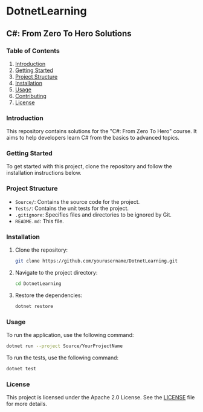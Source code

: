 # DotnetLearning

## C#: From Zero To Hero Solutions

### Table of Contents
1. [Introduction](#introduction)
2. [Getting Started](#getting-started)
3. [Project Structure](#project-structure)
4. [Installation](#installation)
5. [Usage](#usage)
6. [Contributing](#contributing)
7. [License](#license)

### Introduction
This repository contains solutions for the "C#: From Zero To Hero" course. It aims to help developers learn C# from the basics to advanced topics.

### Getting Started
To get started with this project, clone the repository and follow the installation instructions below.

### Project Structure
- `Source/`: Contains the source code for the project.
- `Tests/`: Contains the unit tests for the project.
- `.gitignore`: Specifies files and directories to be ignored by Git.
- `README.md`: This file.

### Installation
1. Clone the repository:
    ```sh
    git clone https://github.com/yourusername/DotnetLearning.git
    ```
2. Navigate to the project directory:
    ```sh
    cd DotnetLearning
    ```
3. Restore the dependencies:
    ```sh
    dotnet restore
    ```

### Usage
To run the application, use the following command:
```sh
dotnet run --project Source/YourProjectName
```

To run the tests, use the following command:
```sh
dotnet test
```

### License
This project is licensed under the Apache 2.0 License. See the [LICENSE](LICENSE) file for more details.
